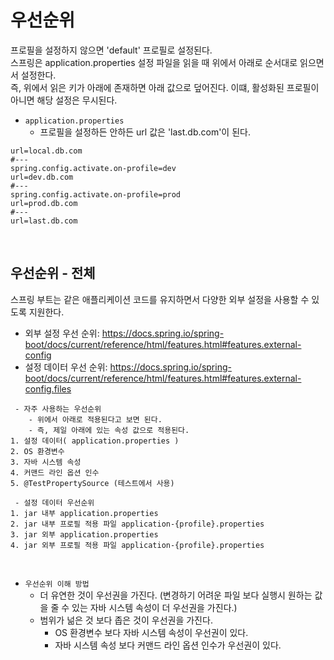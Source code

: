 # 우선순위

프로필을 설정하지 않으면 'default' 프로필로 설정된다.  
스프링은 application.properties 설정 파일을 읽을 때 위에서 아래로 순서대로 읽으면서 설정한다.  
즉, 위에서 읽은 키가 아래에 존재하면 아래 값으로 덮어진다. 이떄, 활성화된 프로필이 아니면 해당 설정은 무시된다.  

 - `application.properties`
    - 프로필을 설정하든 안하든 url 값은 'last.db.com'이 된다.
```
url=local.db.com
#---
spring.config.activate.on-profile=dev
url=dev.db.com
#---
spring.config.activate.on-profile=prod
url=prod.db.com
#---
url=last.db.com
```

<br/>

## 우선순위 - 전체

스프링 부트는 같은 애플리케이션 코드를 유지하면서 다양한 외부 설정을 사용할 수 있도록 지원한다.  

 - 외부 설정 우선 순위: https://docs.spring.io/spring-boot/docs/current/reference/html/features.html#features.external-config
 - 설정 데이터 우선 순위: https://docs.spring.io/spring-boot/docs/current/reference/html/features.html#features.external-config.files

```
 - 자주 사용하는 우선순위
    - 위에서 아래로 적용된다고 보면 된다.
    - 즉, 제일 아래에 있는 속성 값으로 적용된다.
1. 설정 데이터( application.properties )
2. OS 환경변수
3. 자바 시스템 속성
4. 커맨드 라인 옵션 인수
5. @TestPropertySource (테스트에서 사용)

 - 설정 데이터 우선순위
1. jar 내부 application.properties
2. jar 내부 프로필 적용 파일 application-{profile}.properties
3. jar 외부 application.properties
4. jar 외부 프로필 적용 파일 application-{profile}.properties
```

<br/>

 - `우선순위 이해 방법`
    - 더 유연한 것이 우선권을 가진다. (변경하기 어려운 파일 보다 실행시 원하는 값을 줄 수 있는 자바 시스템 속성이 더 우선권을 가진다.)
    - 범위가 넒은 것 보다 좁은 것이 우선권을 가진다.
        - OS 환경변수 보다 자바 시스템 속성이 우선권이 있다.
        - 자바 시스템 속성 보다 커맨드 라인 옵션 인수가 우선권이 있다.

